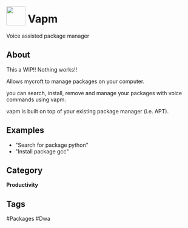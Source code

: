 # <img src="https://raw.githack.com/FortAwesome/Font-Awesome/master/svgs/solid/atlas.svg" card_color="#22A7F0" width="50" height="50" style="vertical-align:bottom"/> Vapm
Voice assisted package manager

## About
This a WIP!! Nothing works!!

Allows mycroft to manage packages on your computer.

you can search, install, remove and manage your packages with voice commands using vapm.

vapm is built on top of your existing package manager (i.e. APT).

## Examples
* "Search for package python"
* "Install package gcc"

## Category
**Productivity**

## Tags
#Packages
#Dwa

